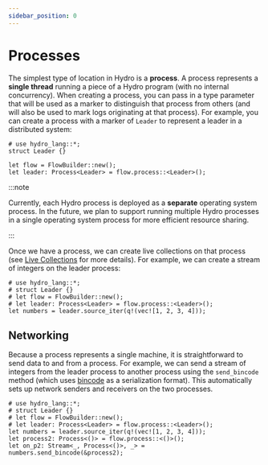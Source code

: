 ```yaml
---
sidebar_position: 0
---
```


# Processes
The simplest type of location in Hydro is a **process**. A process represents a **single thread** running a piece of a Hydro program (with no internal concurrency). When creating a process, you can pass in a type parameter that will be used as a marker to distinguish that process from others (and will also be used to mark logs originating at that process). For example, you can create a process with a marker of `Leader` to represent a leader in a distributed system:

```rust,no_run
# use hydro_lang::*;
struct Leader {}

let flow = FlowBuilder::new();
let leader: Process<Leader> = flow.process::<Leader>();
```

:::note

Currently, each Hydro process is deployed as a **separate** operating system process. In the future, we plan to support running multiple Hydro processes in a single operating system process for more efficient resource sharing.

:::

Once we have a process, we can create live collections on that process (see [Live Collections](../live-collections/index.md) for more details). For example, we can create a stream of integers on the leader process:

```rust,no_run
# use hydro_lang::*;
# struct Leader {}
# let flow = FlowBuilder::new();
# let leader: Process<Leader> = flow.process::<Leader>();
let numbers = leader.source_iter(q!(vec![1, 2, 3, 4]));
```

## Networking
Because a process represents a single machine, it is straightforward to send data to and from a process. For example, we can send a stream of integers from the leader process to another process using the `send_bincode` method (which uses [bincode](https://docs.rs/bincode/latest/bincode/) as a serialization format). This automatically sets up network senders and receivers on the two processes.

```rust,no_run
# use hydro_lang::*;
# struct Leader {}
# let flow = FlowBuilder::new();
# let leader: Process<Leader> = flow.process::<Leader>();
let numbers = leader.source_iter(q!(vec![1, 2, 3, 4]));
let process2: Process<()> = flow.process::<()>();
let on_p2: Stream<_, Process<()>, _> = numbers.send_bincode(&process2);
```
